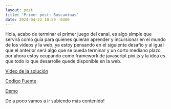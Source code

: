 ```yaml
---
layout: post
title: 'Primer post: Buscaminas'
date: 2024-04-22 10:59 -0400
---
```

Hola, acabo de terminar el primer juego del canal, es algo simple que servirá como guía para quienes quieran aprender y incursionar en el mundo de los videos y la web, ya estoy pensando en el siguiente desafío y al igual que el anterior será algo que se pueda terminar y un corto mediano plazo, por ahora estoy ocupando como framework de javascript pixi.js y la idea es que todo lo que desarrolle quede disponible en la web.

[Video de la solución](https://www.youtube.com/watch?v=7-Ivqg9gdPs)

[Codigo Fuente](https://github.com/codexarcanum777/minesweeper)

[Demo](https://codexarcanum777.github.io/games/minesweeper/)

De a poco vamos a ir subiendo más contenido!

